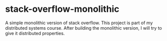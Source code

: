 # stack-overflow-monolithic
A simple monolithic version of stack overflow. This project is part of my distributed systems course. After building the monolithic version, I will try to give it distributed properties.
